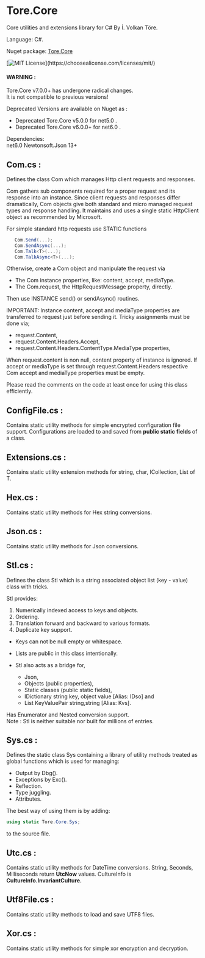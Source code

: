 # Tore.Core
Core utilities and extensions library for C# By İ. Volkan Töre.

Language: C#.

Nuget package: [Tore.Core](https://www.nuget.org/packages/Tore.Core/)

[![MIT License](https://img.shields.io/apm/l/atomic-design-ui.svg?)](https://choosealicense.com/licenses/mit/)

#### WARNING : 
Tore.Core v7.0.0+ has undergone radical changes.<br/>
It is not compatible to previous versions! <br/>

Deprecated Versions are available on Nuget as :
  - Deprecated Tore.Core v5.0.0  for net5.0 .
  - Deprecated Tore.Core v6.0.0+ for net6.0 .

Dependencies: <br/>
net6.0
Newtonsoft.Json 13+

## Com.cs :
Defines the class Com which manages Http client requests and responses.

Com gathers sub components required for a proper request and its response into an instance.
Since client requests and responses differ dramatically, 
Com objects give both standard and micro managed request types and response handling.
It maintains and uses a single static HttpClient object as recommended by Microsoft.

For simple standard http requests use STATIC functions 

```C#
   Com.Send(...);
   Com.SendAsync(...);
   Com.Talk<T>(...);
   Com.TalkAsync<T>(...);
```
Otherwise, create a Com object and manipulate the request via

   - The Com instance properties, like: content, accept, mediaType.
   - The Com.request, the HttpRequestMessage property, directly.

Then use INSTANCE send() or sendAsync() routines. 
  
IMPORTANT:
Instance content, accept and mediaType properties are transferred to request just before sending it.
Tricky assignments must be done via;
   - request.Content,
   - request.Content.Headers.Accept,
   - request.Content.Headers.ContentType.MediaType properties,
  
When request.content is non null, content property of instance is ignored.
If accept or mediaType is set through request.Content.Headers
respective Com accept and mediaType properties must be empty.  

Please read the comments on the code at least once for using this class efficiently.

## ConfigFile.cs :
Contains static utility methods for simple encrypted configuration file support. 
Configurations are loaded to and saved from <b> public static fields </b> of a class.

## Extensions.cs :
Contains static utility extension methods for string, char, ICollection, List of T.

## Hex.cs :
Contains static utility methods for Hex string conversions.

## Json.cs :
Contains static utility methods for Json conversions.

## Stl.cs :
Defines the class Stl which is a string associated object list (key - value) class with tricks.     
                                                       
Stl provides:                                          
1) Numerically indexed access to keys and objects.      
2) Ordering.                                           
3) Translation forward and backward to various formats.
4) Duplicate key support.

* Keys can not be null empty or whitespace.            
* Lists are public in this class intentionally.        
* Stl also acts as a bridge for,

   - Json, 
   - Objects (public properties), 
   - Static classes (public static fields),
   - IDictionary string key, object value [Alias: IDso] and
   - List KeyValuePair string,string      [Alias: Kvs].     
 
Has Enumerator and Nested conversion support.           
Note : Stl is neither suitable nor built for millions of entries.

## Sys.cs :
Defines the static class Sys containing a library of utility methods treated as global functions which is used for managing:
  - Output by Dbg().
  - Exceptions by Exc().
  - Reflection.
  - Type juggling.
  - Attributes. 

The best way of using them is by adding: 
```C#
using static Tore.Core.Sys;
```                            
to the source file.    

## Utc.cs :
Contains static utility methods for DateTime conversions. 
String, Seconds, Milliseconds return <b>UtcNow</b> values.
CultureInfo is <b>CultureInfo.InvariantCulture.</b>       

## Utf8File.cs :
Contains static utility methods to load and save UTF8 files.

## Xor.cs :
Contains static utility methods for simple xor encryption and decryption.

